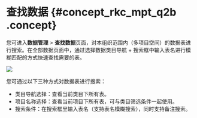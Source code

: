 # 查找数据 {#concept_rkc_mpt_q2b .concept}

您可进入**数据管理** \> **查找数据**页面，对本组织范围内（多项目空间）的数据表进行搜索。在全部数据页面中，通过选择数据类目导航 + 搜索框中输入表名进行模糊匹配的方式快速查找需要的表。

![](http://static-aliyun-doc.oss-cn-hangzhou.aliyuncs.com/assets/img/16344/15368062128454_zh-CN.png)

您可通过以下三种方式对数据表进行搜索：

-   类目导航选择：查看当前类目下所有表。
-   项目名称选择：查看当前项目下所有表，可与类目筛选条件一起使用。
-   搜索条件：在搜索框里输入表名（支持表名模糊搜索），同时支持备注搜索。

